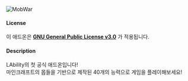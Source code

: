 ![MobWar](https://user-images.githubusercontent.com/30228621/145704497-ee1ab8c1-725e-478f-bc11-7caa54d0a779.png)
#### License
이 애드온은 [**GNU General Public License v3.0**](https://www.gnu.org/licenses/gpl-3.0.en.html) 가 적용됩니다. 

#### Description
LAbility의 첫 공식 애드온입니다!\
마인크래프트의 몹들을 기반으로 제작된 40개의 능력으로 게임을 플레이해보세요!

